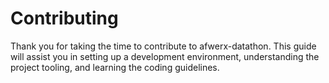 # Contributing

Thank you for taking the time to contribute to afwerx-datathon. This guide will
assist you in setting up a development environment, understanding the project
tooling, and learning the coding guidelines.
